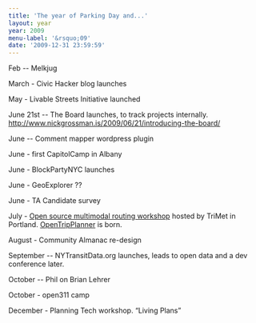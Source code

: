 ```yaml
---
title: 'The year of Parking Day and...'
layout: year
year: 2009
menu-label: '&rsquo;09'
date: '2009-12-31 23:59:59'
---
```



Feb -- Melkjug


March - Civic Hacker blog launches

May - Livable Streets Initiative launched

June 21st -- The Board launches, to track projects internally. http://www.nickgrossman.is/2009/06/21/introducing-the-board/

June -- Comment mapper wordpress plugin

June - first CapitolCamp in Albany

June - BlockPartyNYC launches

June - GeoExplorer ??

June - TA Candidate survey

July - [Open source multimodal routing workshop](https://github.com/opentripplanner/OpenTripPlanner/wiki/kick-off-workshop) hosted by TriMet in Portland. [OpenTripPlanner](http://www.opentripplanner.org/) is born.

August - Community Almanac re-design

September -- NYTransitData.org launches, leads to open data and a dev conference later.
 
October -- Phil on Brian Lehrer

October - open311 camp

December - Planning Tech workshop. “Living Plans”
